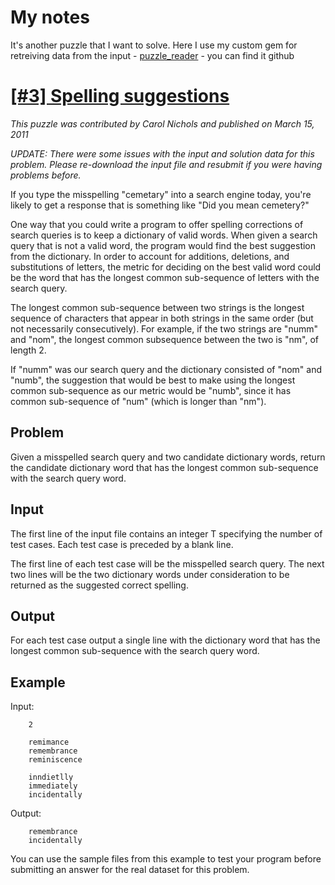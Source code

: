 # My notes
It's another puzzle that I want to solve. Here I use my custom gem for retreiving data from the input - [puzzle_reader](https://github.com/pjurczynski/puzzle_reader) - you can find it github

# [[#3] Spelling suggestions](http://puzzlenode.com/puzzles/3-spelling-suggestions)

_This puzzle was contributed by Carol Nichols and published on March 15, 2011_

*UPDATE: There were some issues with the input and solution data for this problem. Please re-download the input file and resubmit if you were having problems before.*

If you type the misspelling "cemetary" into a search engine today, you're likely to get a response that is something like "Did you mean cemetery?"

One way that you could write a program to offer spelling corrections of search queries is to keep a dictionary of valid words. When given a search query that is not a valid word, the program would find the best suggestion from the dictionary. In order to account for additions, deletions, and substitutions of letters, the metric for deciding on the best valid word could be the word that has the longest common sub-sequence of letters with the search query.

The longest common sub-sequence between two strings is the longest sequence of characters that appear in both strings in the same order (but not necessarily consecutively). For example, if the two strings are "numm" and "nom", the longest common subsequence between the two is "nm", of length 2.

If "numm" was our search query and the dictionary consisted of "nom" and "numb", the suggestion that would be best to make using the longest common sub-sequence as our metric would be "numb", since it has common sub-sequence of "num" (which is longer than "nm").

## Problem 

Given a misspelled search query and two candidate dictionary words, return the candidate dictionary word that has the longest common sub-sequence with the search query word.

## Input

The first line of the input file contains an integer T specifying the number of test cases. Each test case is preceded by a blank line.

The first line of each test case will be the misspelled search query. The next two lines will be the two dictionary words under consideration to be returned as the suggested correct spelling.


## Output

For each test case output a single line with the dictionary word that has the longest common sub-sequence with the search query word.


## Example

Input:

		2

		remimance
		remembrance
		reminiscence

		inndietlly
		immediately
		incidentally

Output:

		remembrance
		incidentally

You can use the sample files from this example to test your program before submitting an answer for the real dataset for this problem.


